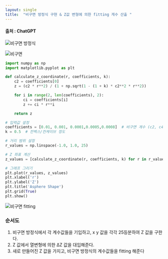```yaml
---
layout: single
title:  "비구면 방정식 구현 & Z값 변형에 의한 fitting 게수 산출 "
---
```



#### 출처 : ChatGPT


![비구면 방정식](https://github.com/jasminherb/jasminherb.github.io/assets/133365586/1fde4be7-6b0c-4947-b400-5c0612fb443c)

![비구면](https://github.com/jasminherb/jasminherb.github.io/assets/133365586/4b146972-f5e1-4329-b9dc-213e8851f52a)


```python
import numpy as np
import matplotlib.pyplot as plt

def calculate_z_coordinate(r, coefficients, k):
    c2 = coefficients[0]
    z = (c2 * r**2) / (1 + np.sqrt(1 - (1 + k) * c2**2 * r**2))

    for i in range(2, len(coefficients), 2):
        ci = coefficients[i]
        z += ci * r**i

    return z

# 입력값 설정
coefficients = [0.01, 0.001, 0.0001,0.0005,0.0008]  # 비구면 계수 (c2, c4, c6, ...)
k = 0.5  # 컨벡스/컨케이브 정도

# 거리 범위 설정
r_values = np.linspace(-1.0, 1.0, 25)

# Z 좌표 계산
z_values = [calculate_z_coordinate(r, coefficients, k) for r in r_values]

# 그래프 그리기
plt.plot(r_values, z_values)
plt.xlabel('r')
plt.ylabel('Z')
plt.title('Asphere Shape')
plt.grid(True)
plt.show()
```


![비구면 fitting](https://github.com/jasminherb/jasminherb.github.io/assets/133365586/382b8020-e2f3-4d6d-981e-477b46b55740)


### 순서도

1. 비구면 방정식에서 각 계수값들을 기입하고, x y 값을 각각 25등분하여 Z 값을 구한다.
2. Z 값에서 열변형에 의한 ΔZ 값을 대입해준다.
3. 새로 만들어진 Z 값을 가지고, 비구면 방정식의 계수값들을 fitting 해준다


